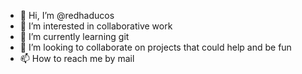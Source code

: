 - 👋 Hi, I’m @redhaducos
- 👀 I’m interested in collaborative work
- 🌱 I’m currently learning git 
- 💞️ I’m looking to collaborate on projects that could help and be fun
- 📫 How to reach me by mail

<!---
redhaducos/redhaducos is a ✨ special ✨ repository because its `README.md` (this file) appears on your GitHub profile.
You can click the Preview link to take a look at your changes.
--->
